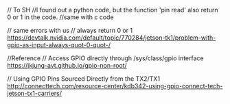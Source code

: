 // To SH
//I found out a python code, but the function 'pin read' also return 0 or 1 in the code.
//same with c code

// same errors with us
// always return 0 or 1
https://devtalk.nvidia.com/default/topic/770284/jetson-tk1/problem-with-gpio-as-input-always-quot-0-quot-/

//Reference
// Access GPIO directly through /sys/class/gpio interface
https://jkjung-avt.github.io/gpio-non-root/

// Using GPIO Pins Sourced Directly from the TX2/TX1
http://connecttech.com/resource-center/kdb342-using-gpio-connect-tech-jetson-tx1-carriers/

